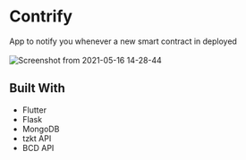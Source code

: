 # Contrify
App to notify you whenever a new smart contract in deployed
<br><br>
![Screenshot from 2021-05-16 14-28-44](https://user-images.githubusercontent.com/57187745/118391678-34d75480-b653-11eb-99bb-5cf7feda8355.png)
## Built With
* Flutter
* Flask
* MongoDB
* tzkt API
* BCD API

